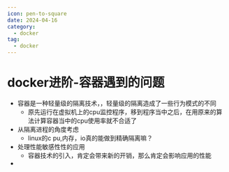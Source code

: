 ```yaml
---
icon: pen-to-square
date: 2024-04-16
category:
  - docker
tag:
  - docker
---
```

# docker进阶-容器遇到的问题

- 容器是一种轻量级的隔离技术，，轻量级的隔离造成了一些行为模式的不同
  - 原先运行在虚拟机上的cpu监控程序，移到程序当中之后，在用原来的算法计算容器当中的cpu使用率就不合适了
- 从隔离进程的角度考虑
  - linux的c pu,内存，io真的能做到精确隔离嘛？
- 处理性能敏感性性的应用
  - 容器技术的引入，肯定会带来新的开销，那么肯定会影响应用的性能
- 



